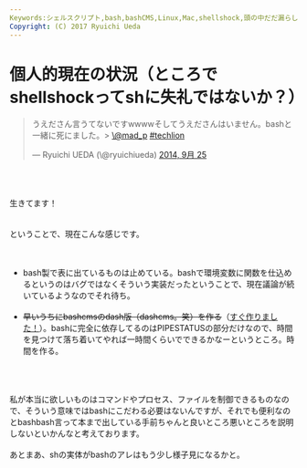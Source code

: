 ```yaml
---
Keywords:シェルスクリプト,bash,bashCMS,Linux,Mac,shellshock,頭の中だだ漏らし
Copyright: (C) 2017 Ryuichi Ueda
---
```

# 個人的現在の状況（ところでshellshockってshに失礼ではないか？）
<blockquote class="twitter-tweet" lang="ja"><p>うえださん言うてないですwwwwそしてうえださんはいません。bashと一緒に死にました。&gt; <a href="https://twitter.com/mad_p">\@mad_p</a> <a href="https://twitter.com/hashtag/techlion?src=hash">#techlion</a></p>&mdash; Ryuichi UEDA (\@ryuichiueda) <a href="https://twitter.com/ryuichiueda/status/515087195883835393">2014, 9月 25</a></blockquote><br />
<script async src="//platform.twitter.com/widgets.js" charset="utf-8"></script><br />
<br />
生きてます！<br />
<br />
<br />
ということで、現在こんな感じです。<br />
<br />
<ul><br />
<li>bash製で表に出ているものは止めている。bashで環境変数に関数を仕込めるというのはバグではなくそういう実装だったということで、現在議論が続いているようなのでそれ待ち。</li><br />
<li><del datetime="2014-09-26T03:55:57+00:00">早いうちにbashcmsのdash版（dashcms。笑）を作る</del>（<a href="http://blog.ueda.asia/?p=4008" title="dashCMS作った" target="_blank">すぐ作りました！</a>）。bashに完全に依存してるのはPIPESTATUSの部分だけなので、時間を見つけて落ち着いてやれば一時間くらいでできるかなーというところ。時間を作る。</li><br />
</ul><br />
<br />
私が本当に欲しいものはコマンドやプロセス、ファイルを制御できるものなので、そういう意味ではbashにこだわる必要はないんですが、それでも便利なのとbashbash言って本まで出している手前ちゃんと良いところ悪いところを説明しないといかんなと考えております。<br />
<br />
あとまあ、shの実体がbashのアレはもう少し様子見になるかと。
